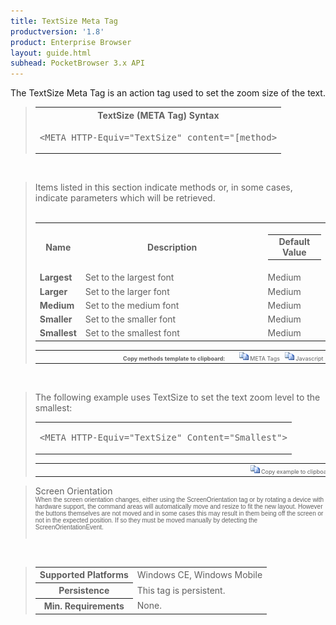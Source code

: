 ```yaml
---
title: TextSize Meta Tag
productversion: '1.8'
product: Enterprise Browser
layout: guide.html
subhead: PocketBrowser 3.x API
---
```


The TextSize Meta Tag is an action tag used to set the zoom size of the text.

<div id="SyntaxSpan" style="display:block">
<blockquote>
<table class="clsSyntax" cellspacing="1" cellpadding="3" width="95%">
<tr>
<th class="clsSyntaxHeadings">TextSize (META Tag) Syntax
</th>
</tr>
<tr>
<td class="clsSyntaxCells">
<pre class="clsSyntaxCells">&lt;META HTTP-Equiv="TextSize" content="[method&gt;</pre>
</td>
</tr>
</table>
</blockquote><br></div>
<div id="ParametersWOSpan" style="display:block">
<blockquote>
Items listed in this section indicate methods or, in some cases, indicate parameters which will be retrieved.
<BR><BR><table class="clsSyntax" cellspacing="1" cellpadding="3" width="95%">
<col width="10%">
<col width="68%">
<col width="22%">
<tr>
<th class="clsSyntaxHeadings">Name</th>
<th class="clsSyntaxHeadings">Description</th>
<th class="clsSyntaxHeadings">
  <table cellspacing="0" cellpadding="0">
    <tr>
      <td width="85%" class="clsSyntaxHeadings" style="border-bottom-style: none;">Default Value</td>
    </tr>
  </table>
</th>
</tr>
<tr>
<td valign="top" class="clsSyntaxCells"><b>Largest</b></td>
<td valign="top" class="clsSyntaxCells">Set to the largest font</td>
<td valign="top" class="clsSyntaxCells">Medium</td>
</tr>
<tr>
<td valign="top" class="clsSyntaxCells"><b>Larger</b></td>
<td valign="top" class="clsSyntaxCells">Set to the larger font</td>
<td valign="top" class="clsSyntaxCells">Medium</td>
</tr>
<tr>
<td valign="top" class="clsSyntaxCells"><b>Medium</b></td>
<td valign="top" class="clsSyntaxCells">Set to the medium font</td>
<td valign="top" class="clsSyntaxCells">Medium</td>
</tr>
<tr>
<td valign="top" class="clsSyntaxCells"><b>Smaller</b></td>
<td valign="top" class="clsSyntaxCells">Set to the smaller font</td>
<td valign="top" class="clsSyntaxCells">Medium</td>
</tr>
<tr>
<td valign="top" class="clsSyntaxCells"><b>Smallest</b></td>
<td valign="top" class="clsSyntaxCells">Set to the smallest font</td>
<td valign="top" class="clsSyntaxCells">Medium</td>
</tr>
</table>
<table cellspacing="1" cellpadding="3" width="95%">
<col width="78%">
<col width="8%">
<col width="1%">
<col width="5%">
<col width="1%">
<col width="5%">
<col width="2%">
<tr align="right">
<td></td>
<td valign="bottom" style="border-bottom-style: none;font-weight:normal;font-size:xx-small;"><nobr><b>Copy methods template to clipboard:</b></nobr></td>
<td></td>
<td valign="bottom" style="border-bottom-style: none;font-weight:normal;font-size:xx-small;"><nobr><img id="imgCopyDefaultsWO" alt="Copy META Tag template to clipboard" onclick="CopyTemplate('txtMETATemplateWO')" onmouseover="this.style.cursor='hand'" src="../Resources/CopyDefaults.gif">
			META Tags
		</nobr></td>
<td></td>
<td valign="middle" style="border-bottom-style: none;font-weight:normal;font-size:xx-small;"><nobr><img id="imgCopyDefaultsWO" alt="Copy Javascript template to clipboard" onclick="CopyTemplate('txtJavascriptTemplateWO')" onmouseover="this.style.cursor='hand'" src="../Resources/CopyDefaults.gif">
			Javascript
		</nobr></td>
<td></td>
</tr>
</table>
<div style="display:none"><textarea id="txtMETATemplateWO">&lt;!-- 
The TextSize META Tag is an action tag used to set the zoom size of the text.
--&gt;

&lt;!-- &lt;META HTTP-Equiv="TextSize" Content="Largest"&gt; --&gt;      &lt;!-- Set to the largest font --&gt;
&lt;!-- &lt;META HTTP-Equiv="TextSize" Content="Larger"&gt; --&gt;      &lt;!-- Set to the larger font --&gt;
&lt;!-- &lt;META HTTP-Equiv="TextSize" Content="Medium"&gt; --&gt;      &lt;!-- Set to the medium font --&gt;
&lt;!-- &lt;META HTTP-Equiv="TextSize" Content="Smaller"&gt; --&gt;      &lt;!-- Set to the smaller font --&gt;
&lt;!-- &lt;META HTTP-Equiv="TextSize" Content="Smallest"&gt; --&gt;      &lt;!-- Set to the smallest font --&gt;</textarea></div>
<div style="display:none"><textarea id="txtJavascriptTemplateWO">&lt;script&gt;
/*
The TextSize META Tag is an action tag used to set the zoom size of the text.
*/

function doTextSizeInit()
{
var objGeneric = new ActiveXObject("PocketBrowser.Generic");

//objGeneric.InvokeMETAFunction('TextSize', 'Largest');      /* Set to the largest font */
//objGeneric.InvokeMETAFunction('TextSize', 'Larger');      /* Set to the larger font */
//objGeneric.InvokeMETAFunction('TextSize', 'Medium');      /* Set to the medium font */
//objGeneric.InvokeMETAFunction('TextSize', 'Smaller');      /* Set to the smaller font */
//objGeneric.InvokeMETAFunction('TextSize', 'Smallest');      /* Set to the smallest font */

}
&lt;/script&gt;</textarea></div>
</blockquote><br></div>

<div id="ExamplesSpan" style="display:block">
<blockquote>
<p>The following example uses TextSize to set the text zoom level to the smallest:</p>
<table class="clsSyntax" cellspacing="1" cellpadding="3" width="95%">
<tr>
<td>
  <pre class="clsSyntaxCells">
&lt;META HTTP-Equiv="TextSize" Content="Smallest"&gt;
</pre>
</td>
</tr>
</table>
<table cellspacing="1" cellpadding="3" width="95%">
<col width="85%">
<col width="15%">
<tr align="right">
<td></td>
<td valign="bottom" style="border-bottom-style: none;font-weight:normal;font-size:xx-small;"><nobr><img id="imgCopyDefaults" alt="Copy example to clipboard" onmouseover="this.style.cursor='hand'" src="../Resources/CopyDefaults.gif" onclick="CopyTemplate('ID0ELC');">
			Copy example to clipboard
		</nobr></td>
</tr>
</table>
<div id="Examples" style="display:none"><textarea id="ID0ELC">&lt;!-- 
The following example uses TextSize to set the text zoom level to the smallest:
--&gt;

&lt;META HTTP-Equiv="TextSize" Content="Smallest"&gt;
</textarea></div>
</blockquote>
</div>
<div id="RemarksSpan" style="display:block">
<blockquote>
<DIV class="clsRef">Screen Orientation</DIV>
<DIV style="font-family:verdana,arial,helvetica;font-size:x-small;">When the screen orientation changes, either using the ScreenOrientation tag or by rotating a device with hardware support, the command areas will automatically move and resize to fit the new layout. However the buttons themselves are not moved and in some cases this may result in them being off the screen or not in the expected position. If so they must be moved manually by detecting the ScreenOrientationEvent.</DIV>
<pre style="font-family:courier;font-size:small;"></pre>
</blockquote><br></div>
<div id="InfoSpan" style="display:block">
<blockquote>
<table>
<tr>
<th>Supported Platforms</th>
<td>Windows CE, Windows Mobile</td>
</tr>
<tr>
<th>Persistence</th>
<td>This tag is persistent.</td>
</tr>
<tr>
<th>Min. Requirements</th>
<td>None.</td>
</tr>
</table>
</blockquote><br></div>
<div id="DefaultParamsSpan" style="display:none">
<pre><textarea id="DefaultParameters"></textarea></pre>
</div>
